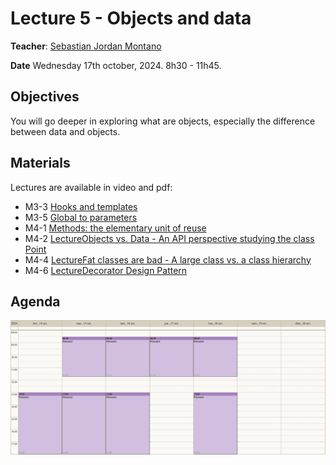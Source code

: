 # Lecture 5 - Objects and data
**Teacher**: [Sebastian Jordan Montano](https://github.com/jordanmontt)

**Date** Wednesday 17th october, 2024. 8h30 - 11h45.

## Objectives

You will go deeper in exploring what are objects, especially the difference between data and objects.

## Materials

Lectures are available in video and pdf:

- M3-3 [Hooks and templates](https://advanced-design-mooc.pharo.org/#module3)
- M3-5 [Global to parameters](https://advanced-design-mooc.pharo.org/#module3)
- M4-1 [Methods: the elementary unit of reuse](https://advanced-design-mooc.pharo.org/#module4)
- M4-2 [LectureObjects vs. Data - An API perspective studying the class Point](https://advanced-design-mooc.pharo.org/#module4)
- M4-4 [LectureFat classes are bad - A large class vs. a class hierarchy](https://advanced-design-mooc.pharo.org/#module4)
- M4-6 [LectureDecorator Design Pattern](https://advanced-design-mooc.pharo.org/#module4)

## Agenda

![img](/Week-03-Object-Oriented-Programming-October-14-18-2024/week-03-agenda.png)   